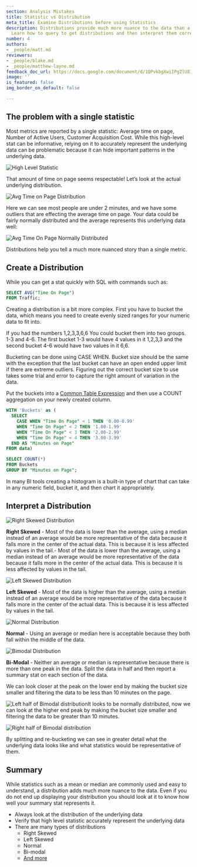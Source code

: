 ```yaml
---
section: Analysis Mistakes
title: Statistic vs Distribution
meta_title: Examine Distributions before using Statistics
description: Distributions provide much more nuance to the data than a statistic does.
  Learn how to query to get distributions and then interpret them correctly
number: 4
authors:
- _people/matt.md
reviewers:
- _people/blake.md
- _people/matthew-layne.md
feedback_doc_url: https://docs.google.com/document/d/1QPvkbgXwiIPgZlU81-kiSZe2mrqhsgoQ44C62hSPbnM/edit?usp=sharing
image: ''
is_featured: false
img_border_on_default: false

---
```


## The problem with a single statistic

Most metrics are reported by a single statistic: Average time on page, Number of Active Users, Customer Acquisition Cost. While this high-level stat can be informative, relying on it to accurately represent the underlying data can be problematic because it can hide important patterns in the underlying data.

![High Level Statistic](https://lh6.googleusercontent.com/GSSSDck5R8x0PL2bpS4lAcfd_WPTvYK-Q4FVh08tzuV4ExhjzJPq85-kU27LhNrABBNvul2_4wskX8n6bzpWbyg77BZi2FTyrNAuTJo3CTIIvRMPExTjnovRb0DeZEFKaUJqMIII)

That amount of time on page seems respectable! Let’s look at the actual underlying distribution.

![Avg Time on Page Distribution](https://lh3.googleusercontent.com/77guS8Qb6XFje9gfYYMkrEN4ks5fu5hrnMqwb6CztpaYD8Lw4h7jcv0AyQcz_OSrGjygC81A83kzx0RZXYV1awQCNF-SNpw9-So_8q8mA4GpCHqALrnWr5hkSfOJqoqbtrKPKWDP)

Here we can see most people are under 2 minutes, and we have some outliers that are effecting the average time on page. Your data could be fairly normally distributed and the average represents this underlying data well:

![Avg Time On Page Normally Distributed](https://lh6.googleusercontent.com/ZR2RUhkRTT_YVArsfyXXHXV6lx4LpCKZ1RqbFZx8bsECCJXvWkXySCNtdGqxbh32Boz2l9ZiODjUfl17A7FpavoM642LpMKHby7vMxWcWCQr3_fHjC-K0P9SNaJEhKZU20uUhgYJ)

Distributions help you tell a much more nuanced story than a single metric.

## Create a Distribution

While you can get a stat quickly with SQL with commands such as:

```sql
SELECT AVG("Time On Page")
FROM Traffic;
```

Creating a distribution is a bit more complex. First you have to bucket the data, which means you need to create evenly sized ranges for your numeric data to fit into.

If you had the numbers 1,2,3,3,6,6 You could bucket them into two groups. 1-3 and 4-6. The first bucket 1-3 would have 4 values in it 1,2,3,3 and the second bucket 4-6 would have two values in it 6,6.

Bucketing can be done using CASE WHEN. Bucket size should be the same with the exception that the last bucket can have an open ended upper limit if there are extreme outliers. Figuring out the correct bucket size to use takes some trial and error to capture the right amount of variation in the data.

Put the buckets into a [Common Table Expression](https://www.essentialsql.com/introduction-common-table-expressions-ctes/) and then use a COUNT aggregation on your newly created column.

```sql
WITH 'Buckets' as (
  SELECT
    CASE WHEN "Time On Page" < 1 THEN '0.00-0.99'
    WHEN "Time On Page" < 2 THEN '1.00-1.99'
    WHEN "Time On Page" < 3 THEN '2.00-2.99'
    WHEN "Time On Page" < 4 THEN '3.00-3.99'
  END AS "Minutes on Page"
FROM data)

SELECT COUNT(*)
FROM Buckets
GROUP BY "Minutes on Page";
```

In many BI tools creating a histogram is a built-in type of chart that can take in any numeric field, bucket it, and then chart it appropriately.

## Interpret a Distribution

![Right Skewed Distribution](https://lh3.googleusercontent.com/77guS8Qb6XFje9gfYYMkrEN4ks5fu5hrnMqwb6CztpaYD8Lw4h7jcv0AyQcz_OSrGjygC81A83kzx0RZXYV1awQCNF-SNpw9-So_8q8mA4GpCHqALrnWr5hkSfOJqoqbtrKPKWDP)

**Right Skewed** - Most of the data is lower than the average, using a median instead of an average would be more representative of the data because it falls more in the center of the actual data. This is because it is less affected by values in the tail.- Most of the data is lower than the average, using a median instead of an average would be more representative of the data because it falls more in the center of the actual data. This is because it is less affected by values in the tail.

![Left Skewed Distribution](https://lh5.googleusercontent.com/mebThBvJihLFhpUOt1-4lTT_Viokx7Xfthkv2uciw_yXzLXHCYglRF9yoMSvd7OFczZPkvc8Vp8CPWmb7a9YXKuNxC2Zp83uCelXDQlL42CSUIWynRSyRm4-wXGw1KXenN-A7-7U)

**Left Skewed** - Most of the data is higher than the average, using a median instead of an average would be more representative of the data because it falls more in the center of the actual data. This is because it is less affected by values in the tail.

![Normal Distribution](https://lh6.googleusercontent.com/ZR2RUhkRTT_YVArsfyXXHXV6lx4LpCKZ1RqbFZx8bsECCJXvWkXySCNtdGqxbh32Boz2l9ZiODjUfl17A7FpavoM642LpMKHby7vMxWcWCQr3_fHjC-K0P9SNaJEhKZU20uUhgYJ)

**Normal** - Using an average or median here is acceptable because they both fall within the middle of the data.

![Bimodal Distribution](https://lh6.googleusercontent.com/JDTWxbaFzKc2iteajySZkm4oy_y4mHur6qv7r9TjCCiYqv18P0pwRhFxn3sMgUaBtcrEBSAmXwiarV1gpKOsiMD074psSrIqLW1g8VdPGad_Mzn6KYoDp1gJJ9xbi-dqYS1otXtg)

**Bi-Modal** - Neither an average or median is representative because there is more than one peak in the data. Split the data in half and then report a summary stat on each section of the data.

We can look closer at the peak on the lower end by making the bucket size smaller and filtering the data to be less than 10 minutes on the page.

![Left half of Bimodal distribution](https://lh5.googleusercontent.com/0zQwqOqPQnV2N74bry5ABHxG-Js2vgwYdBjQgfg5gW7nhQ0Fef8EGlntVbIWZEZAp8CJMFfIffJXt7ZDyleZFkzqxgxUIeugkmM-p0NbUWqMOWOJFOUmJacz4zKUm6hTUZllRyDT)It looks to be normally distributed, now we can look at the higher end peak by making the bucket size smaller and filtering the data to be greater than 10 minutes.

![Right half of Bimodal distribution](https://lh4.googleusercontent.com/-FBin4u8tEQFyyt0pZ5Uey_9WAJoHizn8Ik3DdrOmw8e4UNhVhEGDTUfaGTIhFPQiJuBaKARbguuXe41DF1KqJbjyxvW-F-DLmOXPUPGbqyoV5xyqBlWCuYoSqhi1lAIO6zOpSye)

By splitting and re-bucketing we can see in greater detail what the underlying data looks like and what statistics would be representative of them.

## Summary

While statistics such as a mean or median are commonly used and easy to understand, a distribution adds much more nuance to the data. Even if you do not end up displaying your distribution you should look at it to know how well your summary stat represents it.

* Always look at the distribution of the underlying data
* Verify that high level statistic accurately represent the underlying data
* There are many types of distributions
  * Right Skewed
  * Left Skewed
  * Normal
  * Bi-modal
  * [And more](https://blog.cloudera.com/blog/2015/12/common-probability-distributions-the-data-scientists-crib-sheet/)
